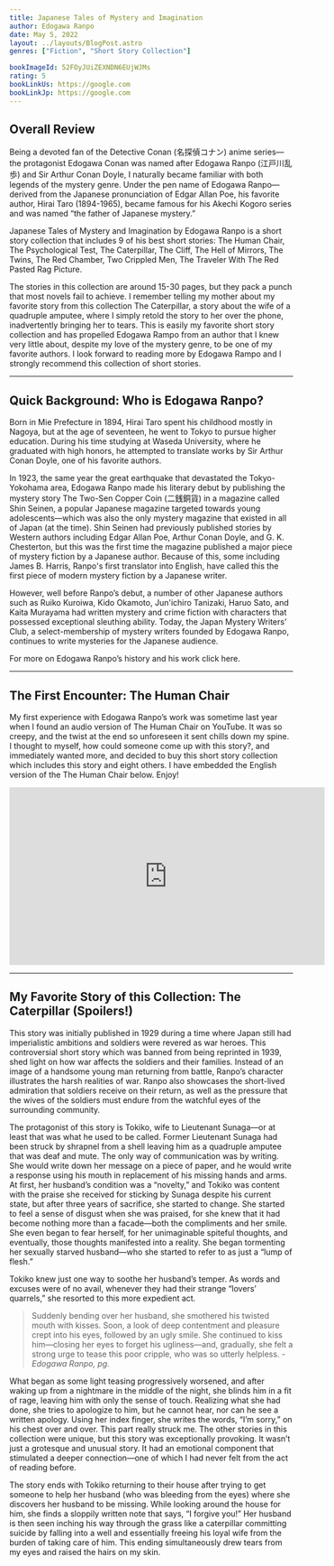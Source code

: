```yaml
---
title: Japanese Tales of Mystery and Imagination
author: Edogawa Ranpo
date: May 5, 2022
layout: ../layouts/BlogPost.astro
genres: ["Fiction", "Short Story Collection"]

bookImageId: 52FOyJUiZEXNDN6EUjWJMs
rating: 5
bookLinkUs: https://google.com
bookLinkJp: https://google.com
---
```


## Overall Review

Being a devoted fan of the Detective Conan (名探偵コナン) anime series—the protagonist Edogawa Conan was named after Edogawa Ranpo (江戸川乱歩) and Sir Arthur Conan Doyle, I naturally became familiar with both legends of the mystery genre. Under the pen name of Edogawa Ranpo—derived from the Japanese pronunciation of Edgar Allan Poe, his favorite author, Hirai Taro (1894-1965), became famous for his Akechi Kogoro series and was named “the father of Japanese mystery.”

Japanese Tales of Mystery and Imagination by Edogawa Ranpo is a short story collection that includes 9 of his best short stories: The Human Chair, The Psychological Test, The Caterpillar, The Cliff, The Hell of Mirrors, The Twins, The Red Chamber, Two Crippled Men, The Traveler With The Red Pasted Rag Picture.

The stories in this collection are around 15-30 pages, but they pack a punch that most novels fail to achieve. I remember telling my mother about my favorite story from this collection The Caterpillar, a story about the wife of a quadruple amputee, where I simply retold the story to her over the phone, inadvertently bringing her to tears. This is easily my favorite short story collection and has propelled Edogawa Rampo from an author that I knew very little about, despite my love of the mystery genre, to be one of my favorite authors. I look forward to reading more by Edogawa Rampo and I strongly recommend this collection of short stories.

---

## Quick Background: Who is Edogawa Ranpo?

Born in Mie Prefecture in 1894, Hirai Taro spent his childhood mostly in Nagoya, but at the age of seventeen, he went to Tokyo to pursue higher education. During his time studying at Waseda University, where he graduated with high honors, he attempted to translate works by Sir Arthur Conan Doyle, one of his favorite authors.

In 1923, the same year the great earthquake that devastated the Tokyo-Yokohama area, Edogawa Ranpo made his literary debut by publishing the mystery story The Two-Sen Copper Coin (二銭銅貨) in a magazine called Shin Seinen, a popular Japanese magazine targeted towards young adolescents—which was also the only mystery magazine that existed in all of Japan (at the time). Shin Seinen had previously published stories by Western authors including Edgar Allan Poe, Arthur Conan Doyle, and G. K. Chesterton, but this was the first time the magazine published a major piece of mystery fiction by a Japanese author. Because of this, some including James B. Harris, Ranpo's first translator into English, have called this the first piece of modern mystery fiction by a Japanese writer.

However, well before Ranpo’s debut, a number of other Japanese authors such as Ruiko Kuroiwa, Kido Okamoto, Jun'ichiro Tanizaki, Haruo Sato, and Kaita Murayama had written mystery and crime fiction with characters that possessed exceptional sleuthing ability. Today, the Japan Mystery Writers’ Club, a select-membership of mystery writers founded by Edogawa Ranpo, continues to write mysteries for the Japanese audience.

For more on Edogawa Ranpo’s history and his work click here.

---

## The First Encounter: The Human Chair

My first experience with Edogawa Ranpo’s work was sometime last year when I found an audio version of The Human Chair on YouTube. It was so creepy, and the twist at the end so unforeseen it sent chills down my spine. I thought to myself, how could someone come up with this story?, and immediately wanted more, and decided to buy this short story collection which includes this story and eight others. I have embedded the English version of the The Human Chair below. Enjoy!

<iframe class="w-full h-auto aspect-video" width="560" height="315" src="https://www.youtube.com/embed/jT26F-myZsc" title="YouTube video player" frameborder="0" allow="accelerometer; autoplay; clipboard-write; encrypted-media; gyroscope; picture-in-picture" allowfullscreen></iframe>

---

## My Favorite Story of this Collection: The Caterpillar (Spoilers!)

This story was initially published in 1929 during a time where Japan still had imperialistic ambitions and soldiers were revered as war heroes. This controversial short story which was banned from being reprinted in 1939, shed light on how war affects the soldiers and their families. Instead of an image of a handsome young man returning from battle, Ranpo’s character illustrates the harsh realities of war. Ranpo also showcases the short-lived admiration that soldiers receive on their return, as well as the pressure that the wives of the soldiers must endure from the watchful eyes of the surrounding community.

The protagonist of this story is Tokiko, wife to Lieutenant Sunaga—or at least that was what he used to be called. Former Lieutenant Sunaga had been struck by shrapnel from a shell leaving him as a quadruple amputee that was deaf and mute. The only way of communication was by writing. She would write down her message on a piece of paper, and he would write a response using his mouth in replacement of his missing hands and arms. At first, her husband’s condition was a “novelty,” and Tokiko was content with the praise she received for sticking by Sunaga despite his current state, but after three years of sacrifice, she started to change. She started to feel a sense of disgust when she was praised, for she knew that it had become nothing more than a facade—both the compliments and her smile. She even began to fear herself, for her unimaginable spiteful thoughts, and eventually, those thoughts manifested into a reality. She began tormenting her sexually starved husband—who she started to refer to as just a “lump of flesh.”

Tokiko knew just one way to soothe her husband’s temper. As words and excuses were of no avail, whenever they had their strange “lovers’ quarrels,” she resorted to this more expedient act.

> Suddenly bending over her husband, she smothered his twisted mouth with kisses. Soon, a look of deep contentment and pleasure crept into his eyes, followed by an ugly smile. She continued to kiss him—closing her eyes to forget his ugliness—and, gradually, she felt a strong urge to tease this poor cripple, who was so utterly helpless.
> <cite> - Edogawa Ranpo, pg. </cite>

What began as some light teasing progressively worsened, and after waking up from a nightmare in the middle of the night, she blinds him in a fit of rage, leaving him with only the sense of touch. Realizing what she had done, she tries to apologize to him, but he cannot hear, nor can he see a written apology. Using her index finger, she writes the words, “I’m sorry,” on his chest over and over. This part really struck me. The other stories in this collection were unique, but this story was exceptionally provoking. It wasn’t just a grotesque and unusual story. It had an emotional component that stimulated a deeper connection—one of which I had never felt from the act of reading before.

The story ends with Tokiko returning to their house after trying to get someone to help her husband (who was bleeding from the eyes) where she discovers her husband to be missing. While looking around the house for him, she finds a sloppily written note that says, “I forgive you!” Her husband is then seen inching his way through the grass like a caterpillar committing suicide by falling into a well and essentially freeing his loyal wife from the burden of taking care of him. This ending simultaneously drew tears from my eyes and raised the hairs on my skin.
